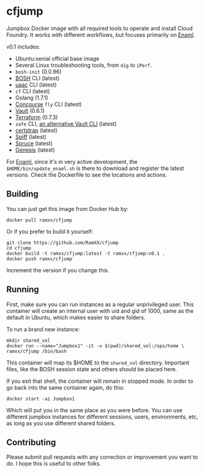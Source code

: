 # cfjump
Jumpbox Docker image with all required tools to operate and install Cloud Foundry. It works with different workflows, but focuses primarily on [Enaml](http://enaml.pezapp.io/).

v0.1 includes:

- Ubuntu:xenial official base image
- Several Linux troubleshooting tools, from `dig` to `iPerf`.
- `bosh-init` (0.0.96)
- [BOSH](http://bosh.io/) CLI (latest)
- [uaac](https://docs.cloudfoundry.org/adminguide/uaa-user-management.html) CLI (latest)
- `cf` CLI (latest)
- Golang (1.7.1)
- [Concourse](http://concourse.ci/) `fly` CLI (latest)
- [Vault](https://www.vaultproject.io/) (0.6.1)
- [Terraform](https://www.terraform.io/) (0.7.3)
- `safe` CLI, [an alternative Vault CLI](https://github.com/starkandwayne/safe) (latest)
- [certstrap](https://github.com/square/certstrap) (latest)
- [Spiff](https://github.com/cloudfoundry-incubator/spiff) (latest)
- [Spruce](http://spruce.cf/) (latest)
- [Genesis](https://github.com/starkandwayne/genesis) (latest)

For [Enaml](http://enaml.pezapp.io/), since it's in very active development, the `$HOME/bin/update_enaml.sh` is there to download and register the latest versions. Check the Dockerfile to see the locations and actions.

## Building
You can just get this image from Docker Hub by:

```
docker pull ramxx/cfjump
```

Or if you prefer to build it yourself:

```
git clone https://github.com/RamXX/cfjump
cd cfjump
docker build -t ramxx/cfjump:latest -t ramxx/cfjump:v0.1 .
docker push ramxx/cfjump
```
Increment the version if you change this.

## Running
First, make sure you can run instances as a regular unprivileged user. This container will create an internal user with uid and gid of 1000, same as the default in Ubuntu, which makes easier to share folders.

To run a brand new instance:

```
mkdir shared_vol
docker run --name="Jumpbox1" -it -v $(pwd)/shared_vol:/ops/home \
ramxx/cfjump /bin/bash
```

This container will map its $HOME to the `shared_vol` directory.
Important files, like the BOSH session state and others should be placed here.

If you exit that shell, the container will remain in stopped mode. In order to go back into the same container again, do this:

```
docker start -ai Jumpbox1
```
Which will put you in the same place as you were before. You can use different jumpbox instances for different sessions, users, environments, etc, as long as you use different shared folders.

## Contributing
Please submit pull requests with any correction or improvement you want to do. I hope this is useful to other folks.
